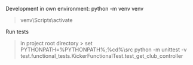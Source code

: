 Development in own environment: python -m venv venv
>  venv\Scripts\activate

Run tests
> in project root directory >   set PYTHONPATH=%PYTHONPATH%;%cd%\src
>   python -m unittest -v test.functional_tests.KickerFunctionalTest.test_get_club_controller
